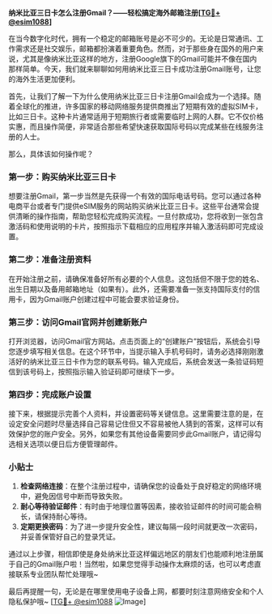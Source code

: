 **纳米比亚三日卡怎么注册Gmail？——轻松搞定海外邮箱注册[[TG💪+ @esim1088](https://t.me/s/esim1088)]**

在当今数字化时代，拥有一个稳定的邮箱账号是必不可少的。无论是日常通讯、工作需求还是社交娱乐，邮箱都扮演着重要角色。然而，对于那些身在国外的用户来说，尤其是像纳米比亚这样的地方，注册Google旗下的Gmail可能并不像在国内那样简单。今天，我们就来聊聊如何用纳米比亚三日卡成功注册Gmail账号，让您的海外生活更加便利。

首先，让我们了解一下为什么使用纳米比亚三日卡注册Gmail会成为一个选择。随着全球化的推进，许多国家的移动网络服务提供商推出了短期有效的虚拟SIM卡，比如三日卡。这种卡片通常适用于短期旅行者或需要临时上网的人群。它不仅价格实惠，而且操作简便，非常适合那些希望快速获取国际号码以完成某些在线服务注册的人士。

那么，具体该如何操作呢？

### 第一步：购买纳米比亚三日卡

想要注册Gmail，第一步当然是先获得一个有效的国际电话号码。您可以通过各种电商平台或者专门提供eSIM服务的网站购买纳米比亚三日卡。这些平台通常会提供清晰的操作指南，帮助您轻松完成购买流程。一旦付款成功，您将收到一张包含激活码和使用说明的卡片，按照指示下载相应的应用程序并输入激活码即可完成设置。

### 第二步：准备注册资料

在开始注册之前，请确保准备好所有必要的个人信息。这包括但不限于您的姓名、出生日期以及备用邮箱地址（如果有）。此外，还需要准备一张支持国际支付的信用卡，因为Gmail账户创建过程中可能会要求验证身份。

### 第三步：访问Gmail官网并创建新账户

打开浏览器，访问Gmail官方网站。点击页面上的“创建账户”按钮后，系统会引导您逐步填写相关信息。在这个环节中，当提示输入手机号码时，请务必选择刚刚激活好的纳米比亚三日卡作为您的联系号码。输入完成后，系统会发送一条验证码短信到该号码上，按照指示输入验证码即可继续下一步。

### 第四步：完成账户设置

接下来，根据提示完善个人资料，并设置密码等关键信息。这里需要注意的是，在设定安全问题时尽量选择自己容易记住但又不容易被他人猜到的答案，这样可以有效保护您的账户安全。另外，如果您有其他设备需要同步此Gmail账户，请记得勾选相关选项以便日后方便管理邮件。

### 小贴士

1. **检查网络连接**：在整个注册过程中，请确保您的设备处于良好稳定的网络环境中，避免因信号中断而导致失败。
2. **耐心等待验证邮件**：有时由于地理位置等因素，接收验证邮件的时间可能会稍长，请保持耐心等待。
3. **定期更换密码**：为了进一步提升安全性，建议每隔一段时间就更改一次密码，并妥善保管好自己的登录凭证。

通过以上步骤，相信即使是身处纳米比亚这样偏远地区的朋友们也能顺利地注册属于自己的Gmail账户啦！当然啦，如果您觉得手动操作太麻烦的话，也可以考虑直接联系专业团队帮忙处理哦~

最后再提醒一句，无论是在哪里使用电子设备上网，都要时刻注意网络安全和个人隐私保护哦~ [[TG💪+ @esim1088](https://t.me/s/esim1088) ![Image](https://i.postimg.cc/4NQfJmqS/Snipaste-2025-05-13-00-14-12.png)]